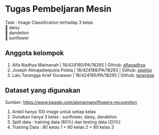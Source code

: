 # Tugas Pembeljaran Mesin
Task : Image Classification terhadap 3 kelas <br>
🌼 daisy <br>
💮 dandelion <br>
🌻 sunflower

## Anggota kelompok
1. Alfa Nadhya Maimanah	| 18/424180/PA/18285 | Github: <a link href='https://github.com/alfanadhya'>alfanadhya</a>
2. Joseph Atmajadwiputra Polela	| 18/424188/PA/18293 | Github: <a link href='https://github.com/sephjjo'>sephjjo</a>
3. Lalu Tarangga Arief Gunawan | 18/424190/PA/18295 | Github: <a link href='https://github.com/tarangga'>tarangga</a>

## Dataset yang digunakan
Sumber: https://www.kaggle.com/alxmamaev/flowers-recognition
1. Ambil hanya 100 image untuk setiap kelas
2. Gunakan hanya 3 kelas : sunflower, daisy, dandelion
3. Split data : training data (80%) dan testing data (20%)
4. Training Data : 80 kelas 1 + 80 kelas 2 + 80 kelas 3
